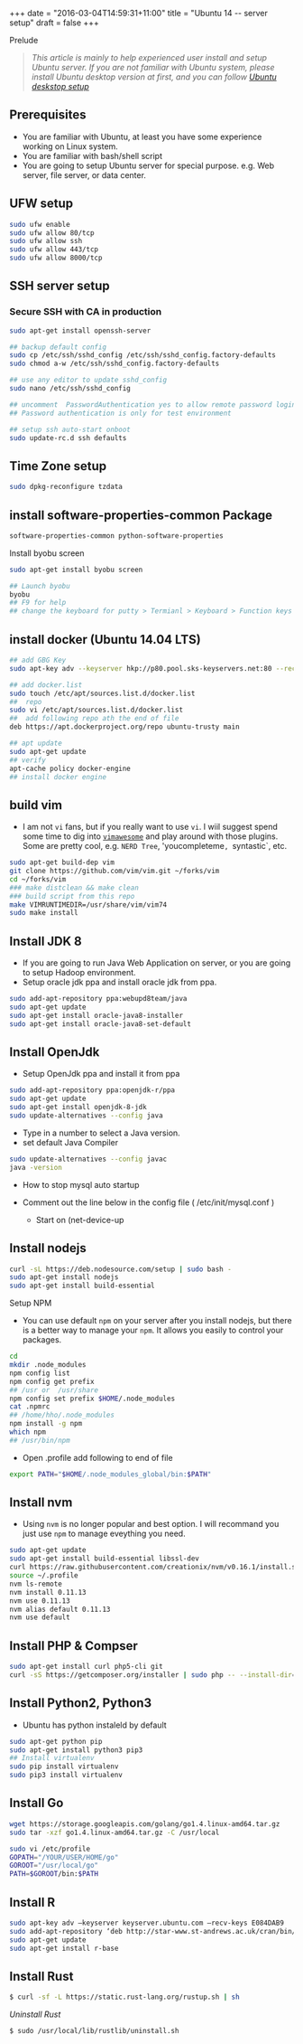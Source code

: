 +++
date = "2016-03-04T14:59:31+11:00"
title = "Ubuntu 14 -- server setup"
draft = false
+++

Prelude

> *This article is mainly to help experienced user install and setup Ubuntu server. If you are not familiar with Ubuntu system, please install Ubuntu desktop version at first, and you can follow [Ubuntu deskstop setup](/os/ubuntu-desktop-14/)*

## Prerequisites

* You are familiar with Ubuntu, at least you have some experience working on Linux system. 
* You are familiar with bash/shell script
* You are going to setup Ubuntu server for special purpose. e.g. Web server, file server, or data center.  


## UFW setup

```bash
sudo ufw enable
sudo ufw allow 80/tcp
sudo ufw allow ssh
sudo ufw allow 443/tcp
sudo ufw allow 8000/tcp
```

## SSH server setup

### Secure SSH with CA in production

```bash
sudo apt-get install openssh-server 

## backup default config 
sudo cp /etc/ssh/sshd_config /etc/ssh/sshd_config.factory-defaults
sudo chmod a-w /etc/ssh/sshd_config.factory-defaults

## use any editor to update sshd_config 
sudo nano /etc/ssh/sshd_config

## uncomment  PasswordAuthentication yes to allow remote password login
## Password authentication is only for test environment

## setup ssh auto-start onboot
sudo update-rc.d ssh defaults
```


## Time Zone setup

```bash
sudo dpkg-reconfigure tzdata
```

## install software-properties-common Package

```bash
software-properties-common python-software-properties
```

Install byobu screen

```bash
sudo apt-get install byobu screen 

## Launch byobu
byobu
## F9 for help 
## change the keyboard for putty > Termianl > Keyboard > Function keys and keyboard > Xterm R6
```


## install docker (Ubuntu 14.04 LTS)

```bash
## add GBG Key
sudo apt-key adv --keyserver hkp://p80.pool.sks-keyservers.net:80 --recv-keys 58118E89F3A912897C070ADBF76221572C52609D

## add docker.list
sudo touch /etc/apt/sources.list.d/docker.list
##  repo 
sudo vi /etc/apt/sources.list.d/docker.list
##  add following repo ath the end of file 
deb https://apt.dockerproject.org/repo ubuntu-trusty main

## apt update 
sudo apt-get update
## verify 
apt-cache policy docker-engine
## install docker engine

```


## build vim

* I am not `vi` fans, but if you really want to use `vi`. I wiil suggest spend some time to dig into [`vimawesome`](http://vimawesome.com) and play around with those plugins. Some are pretty cool, e.g. `NERD Tree`, 'youcompleteme`, `syntastic`, etc. 

```bash
sudo apt-get build-dep vim
git clone https://github.com/vim/vim.git ~/forks/vim
cd ~/forks/vim
### make distclean && make clean
### build script from this repo
make VIMRUNTIMEDIR=/usr/share/vim/vim74
sudo make install
```

## Install JDK 8 

* If you are going to run Java Web Application on server, or you are going to setup Hadoop environment. 
* Setup oracle jdk ppa and install oracle jdk from ppa.

```bash
sudo add-apt-repository ppa:webupd8team/java
sudo apt-get update
sudo apt-get install oracle-java8-installer
sudo apt-get install oracle-java8-set-default     
```

## Install OpenJdk 

* Setup OpenJdk ppa and install it from ppa

```bash
sudo add-apt-repository ppa:openjdk-r/ppa
sudo apt-get update 
sudo apt-get install openjdk-8-jdk
sudo update-alternatives --config java
```
* Type in a number to select a Java version.
* set default Java Compiler 

```bash
sudo update-alternatives --config javac
java -version
```

* How to stop mysql auto startup 

* Comment out the line below in the config file ( /etc/init/mysql.conf )
   * Start on (net-device-up


## Install nodejs

```bash
curl -sL https://deb.nodesource.com/setup | sudo bash -
sudo apt-get install nodejs
sudo apt-get install build-essential
```

Setup NPM

* You can use default `npm` on your server after you install nodejs, but there is a better way to manage your `npm`. It allows you easily to control your packages.  

```bash
cd 
mkdir .node_modules
npm config list
npm config get prefix
## /usr or  /usr/share
npm config set prefix $HOME/.node_modules
cat .npmrc
## /home/hho/.node_modules
npm install -g npm
which npm
## /usr/bin/npm
```

* Open .profile add following to end of file

```bash
export PATH="$HOME/.node_modules_global/bin:$PATH"
```

## Install nvm

* Using `nvm` is no longer popular and best option. I will recommand you just use `npm` to manage eveything you need.

```bash
sudo apt-get update
sudo apt-get install build-essential libssl-dev
curl https://raw.githubusercontent.com/creationix/nvm/v0.16.1/install.sh | sh
source ~/.profile
nvm ls-remote
nvm install 0.11.13
nvm use 0.11.13
nvm alias default 0.11.13
nvm use default
```

## Install PHP & Compser 

```bash
sudo apt-get install curl php5-cli git
curl -sS https://getcomposer.org/installer | sudo php -- --install-dir=/usr/local/bin --filename=composer
```

## Install Python2, Python3

* Ubuntu has python instaleld by default

```bash
sudo apt-get python pip 
sudo apt-get install python3 pip3
## Install virtualenv 
sudo pip install virtualenv
sudo pip3 install virtualenv
```



## Install Go

```bash
wget https://storage.googleapis.com/golang/go1.4.linux-amd64.tar.gz
sudo tar -xzf go1.4.linux-amd64.tar.gz -C /usr/local

sudo vi /etc/profile
GOPATH="/YOUR/USER/HOME/go"
GOROOT="/usr/local/go"
PATH=$GOROOT/bin:$PATH
```

## Install R 

```bash
sudo apt-key adv –keyserver keyserver.ubuntu.com –recv-keys E084DAB9
sudo add-apt-repository ‘deb http://star-www.st-andrews.ac.uk/cran/bin/linux/ubuntu trusty/’
sudo apt-get update
sudo apt-get install r-base
```


## Install Rust

```bash
$ curl -sf -L https://static.rust-lang.org/rustup.sh | sh
```
*Uninstall Rust*
```bash
$ sudo /usr/local/lib/rustlib/uninstall.sh
```

